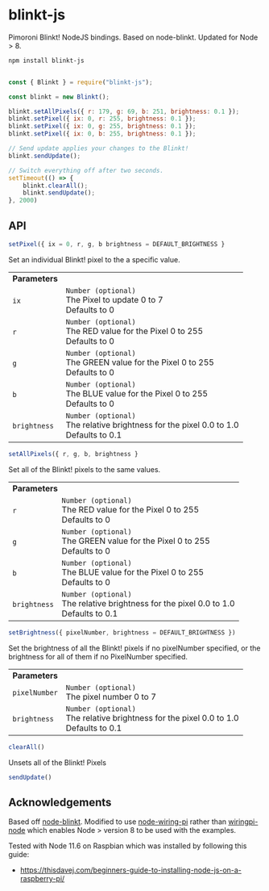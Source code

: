 # blinkt-js

Pimoroni Blinkt! NodeJS bindings. Based on node-blinkt. Updated for Node > 8.

```sh
npm install blinkt-js
```

```javascript

const { Blinkt } = require("blinkt-js");

const blinkt = new Blinkt();

blinkt.setAllPixels({ r: 179, g: 69, b: 251, brightness: 0.1 });
blinkt.setPixel({ ix: 0, r: 255, brightness: 0.1 });
blinkt.setPixel({ ix: 0, g: 255, brightness: 0.1 });
blinkt.setPixel({ ix: 0, b: 255, brightness: 0.1 });

// Send update applies your changes to the Blinkt!
blinkt.sendUpdate();

// Switch everything off after two seconds.
setTimeout(() => {
	blinkt.clearAll();
	blinkt.sendUpdate();
}, 2000)

```

## API

```javascript
setPixel({ ix = 0, r, g, b brightness = DEFAULT_BRIGHTNESS }
```
Set an individual Blinkt! pixel to the a specific value.
<table class="responsive">
  <tbody>
    <tr>
      <td><b>Parameters</b></td>
    </tr>
    <tr>
      <td>
        <code>ix</code>
      </td>
      <td>
        <code>Number (optional)</code><br>
        The Pixel to update 0 to 7<br/> Defaults to 0
      </td>
    </tr>
	<tr>
      <td>
        <code>r</code>
      </td>
      <td>
        <code>Number (optional)</code><br>
        The RED value for the Pixel 0 to 255<br/> Defaults to 0
      </td>
    </tr>
	<tr>
      <td>
        <code>g</code>
      </td>
      <td>
        <code>Number (optional)</code><br>
        The GREEN value for the Pixel 0 to 255<br/>Defaults to 0
      </td>
    </tr>
	<tr>
      <td>
        <code>b</code>
      </td>
      <td>
        <code>Number (optional)</code><br>
        The BLUE value for the Pixel 0 to 255<br/>Defaults to 0
      </td>
    </tr>
	<tr>
      <td>
        <code>brightness</code>
      </td>
      <td>
        <code>Number (optional)</code><br>
        The relative brightness for the pixel 0.0 to 1.0<br/>Defaults to 0.1
      </td>
    </tr>

  </tbody>
</table>

```javascript
setAllPixels({ r, g, b, brightness }
```
Set all of the Blinkt! pixels to the same values.
<table class="responsive">
  <tbody>
    <tr>
      <td colspan="2"><b>Parameters</b> </td>
    </tr>
	<tr>
      <td>
        <code>r</code>
      </td>
      <td>
        <code>Number (optional)</code><br>
        The RED value for the Pixel 0 to 255<br/> Defaults to 0
      </td>
    </tr>
	<tr>
      <td>
        <code>g</code>
      </td>
      <td>
        <code>Number (optional)</code><br>
        The GREEN value for the Pixel 0 to 255<br/>Defaults to 0
      </td>
    </tr>
	<tr>
      <td>
        <code>b</code>
      </td>
      <td>
        <code>Number (optional)</code><br>
        The BLUE value for the Pixel 0 to 255<br/>Defaults to 0
      </td>
    </tr>
	<tr>
      <td>
        <code>brightness</code>
      </td>
      <td>
        <code>Number (optional)</code><br>
        The relative brightness for the pixel 0.0 to 1.0<br/>Defaults to 0.1
      </td>
    </tr>

  </tbody>
</table>

```javascript
setBrightness({ pixelNumber, brightness = DEFAULT_BRIGHTNESS })
```
Set the brightness of all the Blinkt! pixels if no pixelNumber specified, or the brightness for all of them if no PixelNumber specified.
<table class="responsive">
  <tbody>
    <tr>
      <td colspan="2"><b>Parameters</b> </td>
    </tr>
	<tr>
      <td>
        <code>pixelNumber</code>
      </td>
      <td>
        <code>Number (optional)</code><br>
        The pixel number 0 to 7
      </td>
    </tr>
	<tr>
      <td>
        <code>brightness</code>
      </td>
      <td>
        <code>Number (optional)</code><br>
       The relative brightness for the pixel 0.0 to 1.0<br/>Defaults to 0.1
      </td>
    </tr>


  </tbody>
</table>

```javascript
clearAll()
```
Unsets all of the Blinkt! Pixels
```javascript
sendUpdate()
```

## Acknowledgements

Based off [node-blinkt](https://github.com/irrelon/node-blinkt). Modified to use [node-wiring-pi](https://github.com/rsg98/node-wiring-pi) rather than [wiringpi-node](https://github.com/WiringPi/WiringPi-Node) which enables Node > version 8 to be used with the examples.

Tested with Node 11.6 on Raspbian which was installed by following this guide:

- https://thisdavej.com/beginners-guide-to-installing-node-js-on-a-raspberry-pi/